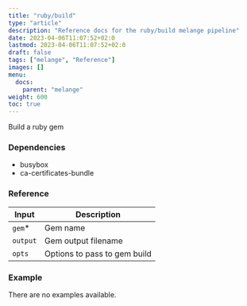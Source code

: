 ```yaml
---
title: "ruby/build"
type: "article"
description: "Reference docs for the ruby/build melange pipeline"
date: 2023-04-06T11:07:52+02:0
lastmod: 2023-04-06T11:07:52+02:0
draft: false
tags: ["melange", "Reference"]
images: []
menu:
  docs:
    parent: "melange"
weight: 600
toc: true
---
```



Build a ruby gem

### Dependencies
- busybox
- ca-certificates-bundle


### Reference
| Input    | Description                  |
|----------|------------------------------|
| `gem`*   | Gem name                     |
| `output` | Gem output filename          |
| `opts`   | Options to pass to gem build |


### Example
There are no examples available.
